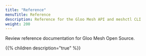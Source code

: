 ```yaml
---
title: "Reference"
menuTitle: Reference
description: Reference for the Gloo Mesh API and meshctl CLI
weight: 200
---
```


Review reference documentation for Gloo Mesh Open Source.

{{% children description="true" %}}
